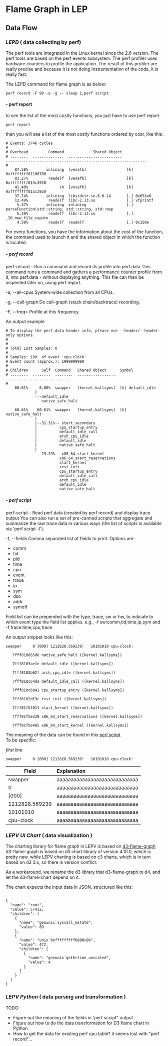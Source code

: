 # Flame Graph in LEP

## Data Flow

### *LEPD* ( data collecting by perf)

The perf tools are integrated in the Linux kernel since the 2.6 version.
The perf tools are based on the perf events subsystem.
The perf profiler uses hardware counters to profile the application.
The result of this profiler are really precise and because it is not doing instrumentation of the code, it is really fast.

The LEPD command for flame graph is as below:

```shell
perf record -F 99 -a -g -- sleep 1;perf script
```

#### - perf report
to see the list of the most costly functions, you just have to use perf report
```shell
perf report
```

then you will see a list of the most costly functions ordered by cost, like this:
```shell
# Events: 374K cycles
#
# Overhead         Command             Shared Object
# ........  ..............  ........................  ...............................................................
#
    87.58%        inlining  [vesafb]                  [k] 0xffffffff81100700
    83.27%         readelf  [vesafb]                  [k] 0xffffffff815c3930
    41.40%              sh  [vesafb]                  [k] 0xffffffff815c3930
    37.74%        inlining  libstdc++.so.6.0.14       [.] 0x653e0
    12.49%         readelf  libc-2.13.so              [.] vfprintf
     5.37%        inlining  inlining                  [.] parseFunction(std::string, std::string, std::map
     5.20%         readelf  libc-2.13.so              [.] _IO_new_file_xsputn
     4.50%         readelf  readelf                   [.] 0x150e
```

For every functions, you have the information about the cost of the function, the command used to launch it and the shared object in which the function is located.

##### - perf record

perf-record - Run a command and record its profile into perf.data
This command runs a command and gathers a performance counter profile from it, into perf.data - without displaying anything.
This file can then be inspected later on, using perf report.

-a, --all-cpus
System-wide collection from all CPUs.

-g, --call-graph
Do call-graph (stack chain/backtrace) recording.

-F, --freq=
Profile at this frequency.

An output example
```code
# To display the perf.data header info, please use --header/--header-only options.
#
#
# Total Lost Samples: 0
#
# Samples: 198  of event 'cpu-clock'
# Event count (approx.): 1999999980
#
# Children      Self  Command   Shared Object      Symbol
# ........  ........  ........  .................  .............................
#
    60.61%     0.00%  swapper   [kernel.kallsyms]  [k] default_idle
             |
             ---default_idle
                native_safe_halt

    60.61%    60.61%  swapper   [kernel.kallsyms]  [k] native_safe_halt
             |
             |--31.31%-- start_secondary
             |          cpu_startup_entry
             |          default_idle_call
             |          arch_cpu_idle
             |          default_idle
             |          native_safe_halt
             |
              --29.29%-- x86_64_start_kernel
                        x86_64_start_reservations
                        start_kernel
                        rest_init
                        cpu_startup_entry
                        default_idle_call
                        arch_cpu_idle
                        default_idle
                        native_safe_halt
```

##### - perf script
perf-script - Read perf.data (created by perf record) and display trace output
You can also run a set of pre-canned scripts that aggregate and
summarize the raw trace data in various ways (the list of scripts is
available via 'perf script -l').

-f, --fields
Comma separated list of fields to print.
Options are:
- comm
- tid
- pid
- time
- cpu
- event
- trace
- ip
- sym
- dso
- addr
- symoff

Field list can be prepended with the type, trace, sw or hw, to indicate to which event type the field list applies.
e.g., -f sw:comm,tid,time,ip,sym and -f trace:time,cpu,trace

An output snippet looks like this:
```code
swapper     0 [000] 1212828.569239:   10101010 cpu-clock:

   7fff810665d6 native_safe_halt ([kernel.kallsyms])

   7fff8103ae1e default_idle ([kernel.kallsyms])

   7fff8103b62f arch_cpu_idle ([kernel.kallsyms])

   7fff810c64da default_idle_call ([kernel.kallsyms])

   7fff810c6841 cpu_startup_entry ([kernel.kallsyms])

   7fff8182df3c rest_init ([kernel.kallsyms])

   7fff81f5f011 start_kernel ([kernel.kallsyms])

   7fff81f5e339 x86_64_start_reservations ([kernel.kallsyms])

   7fff81f5e485 x86_64_start_kernel ([kernel.kallsyms])
```

The meaning of the data can be found in this [perl script](https://github.com/brendangregg/FlameGraph/blob/master/stackcollapse-perf.pl) <br/>
To be specific:

*first line*
```code
swapper     0 [000] 1212828.569239:   10101010 cpu-clock:
```

| Field                    |  Explanation                          |
| -------------------------| :-------------------------------------|
| swapper                  | aaaaaaaaaaaaaaaaaaaaaaaaaaaaa         |
| 0                        | aaaaaaaaaaaaaaaaaaaaaaaaaaaaa         |
| [000]                    | aaaaaaaaaaaaaaaaaaaaaaaaaaaaa         |
| 1212828.569239           | aaaaaaaaaaaaaaaaaaaaaaaaaaaaa         |
| 10101010                 | aaaaaaaaaaaaaaaaaaaaaaaaaaaaa         |
| cpu-clock                | aaaaaaaaaaaaaaaaaaaaaaaaaaaaa         |


### *LEPV UI Chart* ( data visualization )

The charting library for flame graph in LEPV is based on [d3-flame-graph](https://github.com/spiermar/d3-flame-graph)
d3-flame-graph is based on d3 chart library of version 4.10.0, which is pretty new. while LEPV charting is based on
c3 charts, which is in turn based on d3 3.x, so there is version conflict.

As a workaround, we rename the d3 library that d3-flame-graph to d4, and let the d3-flame-chart depend on it.

The chart expects the input data in JSON, structured like this:
```code

{
  "name": "root",
  "value": 57412,
  "children": [
    {
      "name": "genunix`syscall_mstate",
      "value": 89
    },
    {
      "name": "unix`0xfffffffffb800c86",
      "value": 472,
      "children": [
        {
          "name": "genunix`gethrtime_unscaled",
          "value": 4
        }
      ]
    }
  ]
}

```


### *LEPV Python* ( data parsing and transformation )
TODO:
- Figure out the meaning of the fields in 'perf sccipt" output
- Figure out how to do the data transformation for D3 flame chart in Python
- How to get the data for existing perf cpu table? it seems lost with "perf record"...